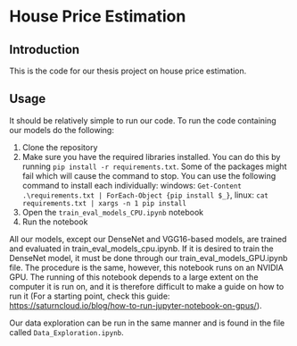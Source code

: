 # House Price Estimation

## Introduction
This is the code for our thesis project on house price estimation.

## Usage
It should be relatively simple to run our code. To run the code containing our models
do the following:

1. Clone the repository
2. Make sure you have the required libraries installed. You can do this by running `pip install -r requirements.txt`. Some of the packages might fail which will cause the command to stop. You can use the following command to install each individually: windows: `Get-Content .\requirements.txt | ForEach-Object {pip install $_}`, linux: `cat requirements.txt | xargs -n 1 pip install`
3. Open the `train_eval_models_CPU.ipynb` notebook
4. Run the notebook

All our models, except our DenseNet and VGG16-based models, are trained and evaluated in train_eval_models_cpu.ipynb. If it is desired to train the DenseNet model, it must be done through our train_eval_models_GPU.ipynb file. The procedure is the same, however, this notebook runs on an NVIDIA GPU. The running of this notebook depends to a large extent on the computer it is run on, and it is therefore difficult to make a guide on how to run it (For a starting point, check this guide: https://saturncloud.io/blog/how-to-run-jupyter-notebook-on-gpus/).

Our data exploration can be run in the same manner and is found in the file called `Data_Exploration.ipynb`.